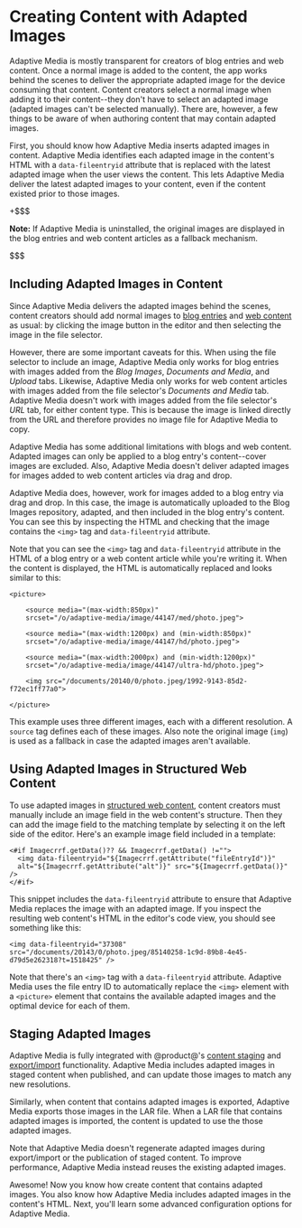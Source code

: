 # Creating Content with Adapted Images [](id=creating-content-with-adaptive-media-images)

Adaptive Media is mostly transparent for creators of blog entries and web 
content. Once a normal image is added to the content, the app works behind the 
scenes to deliver the appropriate adapted image for the device consuming that 
content. Content creators select a normal image when adding it to their 
content--they don't have to select an adapted image (adapted images can't be 
selected manually). There are, however, a few things to be aware of when 
authoring content that may contain adapted images. 

First, you should know how Adaptive Media inserts adapted images in content. 
Adaptive Media identifies each adapted image in the content's HTML with a 
`data-fileentryid` attribute that is replaced with the latest adapted image when 
the user views the content. This lets Adaptive Media deliver the latest adapted 
images to your content, even if the content existed prior to those images. 

+$$$

**Note:** If Adaptive Media is uninstalled, the original images are displayed in 
the blog entries and web content articles as a fallback mechanism.

$$$

## Including Adapted Images in Content [](id=including-adapted-images-in-content)

Since Adaptive Media delivers the adapted images behind the scenes, content 
creators should add normal images to 
[blog entries](/discover/portal/-/knowledge_base/7-0/publishing-blogs) 
and 
[web content](/discover/portal/-/knowledge_base/7-0/creating-web-content) 
as usual: by clicking the image button in the editor and then selecting the 
image in the file selector. 

However, there are some important caveats for this. When using the file selector 
to include an image, Adaptive Media only works for blog entries with images 
added from the *Blog Images*, *Documents and Media*, and *Upload* tabs. 
Likewise, Adaptive Media only works for web content articles with images added 
from the file selector's *Documents and Media* tab. Adaptive Media doesn't work 
with images added from the file selector's *URL* tab, for either content type. 
This is because the image is linked directly from the URL and therefore provides 
no image file for Adaptive Media to copy. 

Adaptive Media has some additional limitations with blogs and web content. 
Adapted images can only be applied to a blog entry's content--cover images are 
excluded. Also, Adaptive Media doesn't deliver adapted images for images added 
to web content articles via drag and drop. 

Adaptive Media does, however, work for images added to a blog entry via drag and 
drop. In this case, the image is automatically uploaded to the Blog Images 
repository, adapted, and then included in the blog entry's content. You can see 
this by inspecting the HTML and checking that the image contains the `<img>` tag 
and `data-fileentryid` attribute. 

Note that you can see the `<img>` tag and `data-fileentryid` attribute in the 
HTML of a blog entry or a web content article while you're writing it. When the 
content is displayed, the HTML is automatically replaced and looks similar to 
this: 

    <picture>

        <source media="(max-width:850px)" 
        srcset="/o/adaptive-media/image/44147/med/photo.jpeg">

        <source media="(max-width:1200px) and (min-width:850px)" 
        srcset="/o/adaptive-media/image/44147/hd/photo.jpeg">

        <source media="(max-width:2000px) and (min-width:1200px)" 
        srcset="/o/adaptive-media/image/44147/ultra-hd/photo.jpeg">

        <img src="/documents/20140/0/photo.jpeg/1992-9143-85d2-f72ec1ff77a0">

    </picture>

This example uses three different images, each with a different resolution. A 
`source` tag defines each of these images. Also note the original image (`img`) 
is used as a fallback in case the adapted images aren't available. 

## Using Adapted Images in Structured Web Content

To use adapted images in 
[structured web content](/discover/portal/-/knowledge_base/7-0/designing-uniform-content), 
content creators must manually include an image field in the web content's 
structure. Then they can add the image field to the matching template by 
selecting it on the left side of the editor. Here's an example image field 
included in a template: 
<!-- 
So they have to add the exact same image field to both the structure and the 
template? 

And the image field must contain the data-fileentryid attribute?
-->

    <#if Imagecrrf.getData()?? && Imagecrrf.getData() !="">
      <img data-fileentryid="${Imagecrrf.getAttribute("fileEntryId")}" 
      alt="${Imagecrrf.getAttribute("alt")}" src="${Imagecrrf.getData()}" />
    </#if>

This snippet includes the `data-fileentryid` attribute to ensure that Adaptive 
Media replaces the image with an adapted image. If you inspect the resulting web 
content's HTML in the editor's code view, you should see something like this:

    <img data-fileentryid="37308" 
    src="/documents/20143/0/photo.jpeg/85140258-1c9d-89b8-4e45-d79d5e262318?t=1518425" />

Note that there's an `<img>` tag with a `data-fileentryid` attribute. Adaptive 
Media uses the file entry ID to automatically replace the `<img>` element with a 
`<picture>` element that contains the available adapted images and the optimal 
device for each of them.
<!-- 
How does it include the device? I'm assuming this looks something like the code
at the end of the previous section, which doesn't include any device info. It 
just lists the resolutions, and the original image as a fallback.
-->

## Staging Adapted Images [](id=staging-adapted-images)

Adaptive Media is fully integrated with @product@'s 
[content staging](/discover/portal/-/knowledge_base/7-0/staging-content-for-publication) 
and 
[export/import](/discover/portal/-/knowledge_base/7-0/exporting-importing-app-data) 
functionality. Adaptive Media includes adapted images in staged content when 
published, and can update those images to match any new resolutions. 

Similarly, when content that contains adapted images is exported, Adaptive Media 
exports those images in the LAR file. When a LAR file that contains adapted 
images is imported, the content is updated to use the those adapted images.
<!-- 
If it's importing content that contains adapted images, how is it updating the 
content to use those images? Doesn't the imported content already use the 
adapted images?
--> 

Note that Adaptive Media doesn't regenerate adapted images during export/import 
or the publication of staged content. To improve performance, Adaptive Media 
instead reuses the existing adapted images. 

Awesome! Now you know how create content that contains adapted images. You also 
know how Adaptive Media includes adapted images in the content's HTML. Next, 
you'll learn some advanced configuration options for Adaptive Media. 
